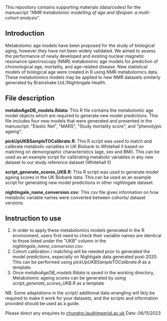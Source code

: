 This repository contains supporting materials (data/codes) for the manuscript _"NMR metabolomic modelling of age and lifespan: a multi-cohort analysis"_.

## Introduction
Metabolomic age models have been proposed for the study of biological aging, however they have not been widely validated. We aimed to assess the performance of newly developed and existing nuclear magnetic resonance spectroscopy (NMR) metabolomic age models for prediction of chronological age, mortality, and age-related disease. New statistical models of biological age were created in R using NMR metabolomics data. These metabolomics models may be applied to new NMR datasets similarly generated by Brainshake Ltd./Nightingale Health.

## File description
**metaboAgeDB_models.Rdata**: This R file contains the metabolomic age model objects which are required to generate new model predictions. This file includes four new models that were generated and presented in the manuscript: "Elastic Net", "MARS", "Study mortality score", and "phenotypic ageing".

**pickUpUKBSampleTOCalibrate.R**: This R script was used to match and calibrate metabolic variables in UK Biobank to Whitehall II based on matching on demongraphic characteristics (age, sex and BMI). This can be used as an example script for calibrating metabolic variables in any new dataset to our study reference dataset (Whitehall II)

**script_generate_scores_UKB.R**: This R script was used to generate model ageing scores in the UK Biobank data. This can be used as an example script for generating new model predictions in other nightingale dataset.

**nightingale_name_conversion.csv**: This csv file gives information on how metabolic variable names were converted between cohorts/ dataset versions.

## Instruction to use

1. In order to apply these metabolomics models generated in the R environment, users first need to check their variable names are identical to those listed under the "UKB" column in the *nightingale_name_conversion.csv*.
2. Cohort calibration / matching will be needed prior to generated the model predictions, expecially on Nightigale data generated post-2020. This can be performed using *pickUpUKBSampleTOCalibrate.R* as a template.
3. Once *metaboAgeDB_models.Rdata* is saved in the working directory, Metabolomic ageing scores can be generated by using *script_generate_scores_UKB.R* as a template

NB. Some adaptations in the script/ additional data wrangling will likly be required to make it work for your datasets, and the scripts and information provided should be used as a guide.

Please direct any enquires to chungho.lau@imperial.ac.uk
Date: 06/11/2023
